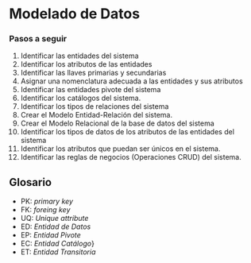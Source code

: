 # Modelado de Datos

### Pasos a seguir

1. Identificar las entidades del sistema
2. Identificar los atributos de las entidades
3. Identificar las llaves primarias y secundarias
4. Asignar una nomenclatura adecuada a las entidades y sus atributos
5. Identificar las entidades pivote del sistema
6. Identificar los catálogos del sistema.
7. Identificar los tipos de relaciones del sistema
8. Crear el Modelo Entidad-Relación del sistema.
9. Crear el Modelo Relacional de la base de datos del sistema
10. Identificar los tipos de datos de los atributos de las entidades del sistema
11. Identificar los atributos que puedan ser únicos en el sistema.
12. Identificar las reglas de negocios (Operaciones CRUD) del sistema.

## Glosario

- PK: _primary key_
- FK: _foreing key_
- UQ: _Unique attribute_
- ED: _Entidad de Datos_
- EP: _Entidad Pivote_
- EC: _Entidad Catálogo_}
- ET: _Entidad Transitoria_
